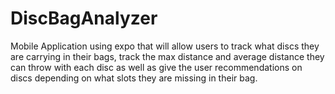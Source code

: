# DiscBagAnalyzer

Mobile Application using expo that will allow users to track what discs they are carrying in their bags, track the max distance and average distance they can throw with each disc as well as give the user recommendations on discs depending on what slots they are missing in their bag.
